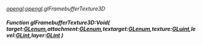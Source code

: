 _[opengl](../../modules/opengl/opengl-module.md):[opengl](../../modules/opengl/opengl-module.md).glFramebufferTexture3D_
##### Function glFramebufferTexture3D:Void( target:[GLenum](../../modules/opengl/opengl-glenum.md),attachment:[GLenum](../../modules/opengl/opengl-glenum.md),textarget:[GLenum](../../modules/opengl/opengl-glenum.md),texture:[GLuint](../../modules/opengl/opengl-gluint.md),level:[GLint](../../modules/opengl/opengl-glint.md),layer:[GLint](../../modules/opengl/opengl-glint.md) )
